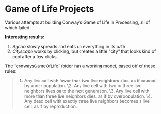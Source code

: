 # Game of Life Projects

Various attempts at building Conway's Game of Life in Processing, all of which failed.

**Interesting results:**
1) *Agario* slowly spreads and eats up everything in its path
2) *Cityscape* works by clicking, but creates a little "city" that looks kind of cool after a few clicks.

The "conwaysGameOfLife" folder has a working model, based off of these rules:
> 1. Any live cell with fewer than two live neighbors dies, as if caused by under population. \2. Any live cell with two or three live neighbors lives on to the next generation. \3. Any live cell with more than three live neighbors dies, as if by overpopulation. \4. Any dead cell with exactly three live neighbors becomes a live cell, as if by reproduction.